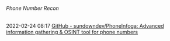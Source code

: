 ######  Phone Number Recon

2022-02-24 08:17 [GitHub - sundowndev/PhoneInfoga: Advanced information gathering &amp; OSINT tool for phone numbers](https://github.com/sundowndev/PhoneInfoga)



